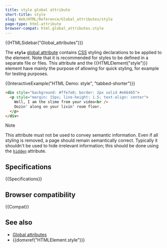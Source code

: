 ```yaml
---
title: style global attribute
short-title: style
slug: Web/HTML/Reference/Global_attributes/style
page-type: html-attribute
browser-compat: html.global_attributes.style
---
```


{{HTMLSidebar("Global_attributes")}}

The **`style`** [global attribute](/en-US/docs/Web/HTML/Reference/Global_attributes) contains [CSS](/en-US/docs/Web/CSS) styling declarations to be applied to the element. Note that it is recommended for styles to be defined in a separate file or files. This attribute and the {{HTMLElement("style")}} element have mainly the purpose of allowing for quick styling, for example for testing purposes.

{{InteractiveExample("HTML Demo: style", "tabbed-shorter")}}

```html interactive-example
<div style="background: #ffe7e8; border: 2px solid #e66465">
  <p style="margin: 15px; line-height: 1.5; text-align: center">
    Well, I am the slime from your video<br />
    Oozin' along on your livin' room floor.
  </p>
</div>
```

> [!NOTE]
> This attribute must not be used to convey semantic information. Even if all styling is removed, a page should remain semantically correct. Typically it shouldn't be used to hide irrelevant information; this should be done using the [`hidden`](/en-US/docs/Web/HTML/Reference/Global_attributes/hidden) attribute.

## Specifications

{{Specifications}}

## Browser compatibility

{{Compat}}

## See also

- [Global attributes](/en-US/docs/Web/HTML/Reference/Global_attributes)
- {{domxref("HTMLElement.style")}}
